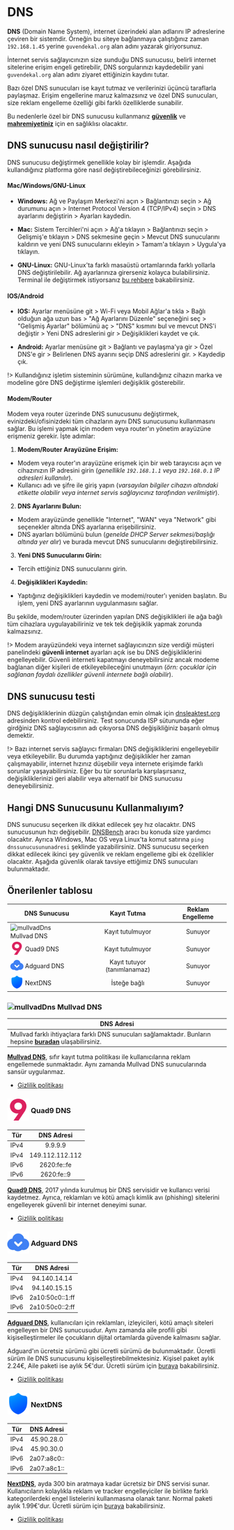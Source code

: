 <!-- NOTLAR
 - Bu içerik halihazırda yazılmıştır. İçerik içinde ekleme yapma yada düzeltme yapma ihtiyacı yoksa değişiklik yapmanız önerilmez. Uygulama önerilerine ekleme yapmak isterseniz, eklenen diğer uygulamaların kalitesinde olmasına özen gösteriniz.
 - Tablo eklemeyi unutmayın
 - Uygun görseller eklemeyi unutmayın.
 - İçerik kuralları ve ekleme yapmak sayfalarını ziyaret edebilirsiniz -->

# DNS

**DNS** (Domain Name System), internet üzerindeki alan adlarını IP adreslerine çeviren bir sistemdir. Örneğin bu siteye bağlanmaya çalıştığınız zaman `192.168.1.45` yerine `guvendekal.org` alan adını yazarak giriyorsunuz.

İnternet servis sağlayıcınızın size sunduğu DNS sunucusu, belirli internet sitelerine erişim engeli getirebilir, DNS sorgularınızı kaydedebilir yani `guvendekal.org` alan adını ziyaret ettiğinizin kaydını tutar.

Bazı özel DNS sunucuları ise kayıt tutmaz ve verilerinizi üçüncü taraflarla paylaşmaz. Erişim engellerine maruz kalmazsınız ve özel DNS sunucuları, size reklam engelleme özelliği gibi farklı özelliklerde sunabilir.

Bu nedenlerle özel bir DNS sunucusu kullanmanız [**güvenlik**](https://guvendekal.org/#/guvenlik) ve [**mahremiyetiniz**](https://guvendekal.org/#/mahremiyet) için en sağlıklısı olacaktır.

## DNS sunucusu nasıl değiştirilir?

DNS sunucusu değiştirmek genellikle kolay bir işlemdir. Aşağıda kullandığınız platforma göre nasıl değiştirebileceğinizi görebilirsiniz.

#### Mac/Windows/GNU-Linux

- **Windows:** Ağ ve Paylaşım Merkezi'ni açın > Bağlantınızı seçin > Ağ durumunu açın > Internet Protocol Version 4 (TCP/IPv4) seçin > DNS ayarlarını değiştirin > Ayarları kaydedin.

- **Mac:** Sistem Tercihleri'ni açın > Ağ'a tıklayın > Bağlantınızı seçin > Gelişmiş'e tıklayın > DNS sekmesine geçin > Mevcut DNS sunucularını kaldırın ve yeni DNS sunucularını ekleyin > Tamam'a tıklayın > Uygula'ya tıklayın.

- **GNU-Linux:** GNU-Linux'ta farklı masaüstü ortamlarında farklı yollarla DNS değiştirilebilir. Ağ ayarlarınıza girerseniz kolayca bulabilirsiniz. Terminal ile değiştirmek istiyorsanız [bu rehbere](https://www.linuxfordevices.com/tutorials/linux/change-dns-on-linux) bakabilirsiniz.

#### IOS/Android

- **IOS:** Ayarlar menüsüne git > Wi-Fi veya Mobil Ağlar'a tıkla > Bağlı olduğun ağa uzun bas > "Ağ Ayarlarını Düzenle" seçeneğini seç > "Gelişmiş Ayarlar" bölümünü aç > "DNS" kısmını bul ve mevcut DNS'i değiştir > Yeni DNS adreslerini gir > Değişiklikleri kaydet ve çık.

- **Android:** Ayarlar menüsüne git > Bağlantı ve paylaşma'ya gir > Özel DNS'e gir > Belirlenen DNS ayarını seçip DNS adreslerini gir. > Kaydedip çık.

!> Kullandığınız işletim sisteminin sürümüne, kullandığınız cihazın marka ve modeline göre DNS değiştirme işlemleri değişiklik gösterebilir.

#### Modem/Router

Modem veya router üzerinde DNS sunucusunu değiştirmek, evinizdeki/ofisinizdeki tüm cihazların aynı DNS sunucusunu kullanmasını sağlar. Bu işlemi yapmak için modem veya router'ın yönetim arayüzüne erişmeniz gerekir. İşte adımlar:

1. **Modem/Router Arayüzüne Erişim:**
 - Modem veya router'ın arayüzüne erişmek için bir web tarayıcısı açın ve cihazınızın IP adresini girin (_genellikle `192.168.1.1` veya `192.168.0.1` IP adresleri kullanılır_).
 - Kullanıcı adı ve şifre ile giriş yapın (_varsayılan bilgiler cihazın altındaki etikette olabilir veya internet servis sağlayıcınız tarafından verilmiştir_).
2. **DNS Ayarlarını Bulun:**
 - Modem arayüzünde genellikle "Internet", "WAN" veya "Network" gibi seçenekler altında DNS ayarlarına erişebilirsiniz.
 - DNS ayarları bölümünü bulun (_genelde DHCP Server sekmesi/başlığı altında yer alır_) ve burada mevcut DNS sunucularını değiştirebilirsiniz.
3. **Yeni DNS Sunucularını Girin:**
 - Tercih ettiğiniz DNS sunucularını girin.
4. **Değişiklikleri Kaydedin:**
 - Yaptığınız değişiklikleri kaydedin ve modemi/router'ı yeniden başlatın. Bu işlem, yeni DNS ayarlarının uygulanmasını sağlar.

Bu şekilde, modem/router üzerinden yapılan DNS değişiklikleri ile ağa bağlı tüm cihazlara uygulayabiliriniz ve tek tek değişiklik yapmak zorunda kalmazsınız.

!> Modem arayüzündeki veya internet sağlayıcınızın size verdiği müşteri panelindeki **güvenli internet** ayarları açık ise bu DNS değişikliklerini engelleyebilir. Güvenli interneti kapatmayı deneyebilirsiniz ancak modeme bağlanan diğer kişileri de etkileyebileceğini unutmayın (_örn: çocuklar için sağlanan faydalı özellikler güvenli internete bağlı olabilir_).

## DNS sunucusu testi

DNS değişikliklerinin düzgün çalıştığından emin olmak için [dnsleaktest.org](https://dnsleaktest.org/dns-leak-test) adresinden kontrol edebilirsiniz. Test sonucunda ISP sütununda eğer girdğiniz DNS sağlayıcısının adı çıkıyorsa DNS değişikliğiniz başarılı olmuş demektir.

!> Bazı internet servis sağlayıcı firmaları DNS değişikliklerini engelleyebilir veya etkileyebilir. Bu durumda yaptığınız değişiklikler her zaman çalışmayabilir, internet hızınız düşebilir veya internete erişimde farklı sorunlar yaşayabilirsiniz. Eğer bu tür sorunlarla karşılaşırsanız, değişikliklerinizi geri alabilir veya alternatif bir DNS sunucusu deneyebilirsiniz.

## Hangi DNS Sunucusunu Kullanmalıyım?

DNS sunucusu seçerken ilk dikkat edilecek şey hız olacaktır. DNS sunucusunun hızı değişebilir. [DNSBench](https://www.grc.com/dns/benchmark.htm) aracı bu konuda size yardımcı olacaktır. Ayrıca Windows, Mac OS veya Linux'ta komut satırına `ping dnssunucusununadresi` şeklinde yazabilirsiniz.
DNS sunucusu seçerken dikkat edilecek ikinci şey güvenlik ve reklam engelleme gibi ek özellikler olacaktır. Aşağıda güvenlik olarak tavsiye ettiğimiz DNS sunucuları bulunmaktadır.

## Önerilenler tablosu

| DNS Sunucusu | Kayıt Tutma | Reklam Engelleme |
|--------------|:-----------:|:----------------:|
| <span style="display: inline-block; vertical-align: middle;"><img src="docs/images/mullvadvpn-icon.png" alt="mullvadDns" style="width: 30px; height: 30px;"> </span> <span style="display: inline-block; vertical-align: middle;"> Mullvad DNS </span> | Kayıt tutulmuyor | Sunuyor |
| <span style="display: inline-block; vertical-align: middle;"><img src="docs/images/quad9-icon.png" alt="quad9Dns" style="width: 30px; height: 30px;"> </span> <span style="display: inline-block; vertical-align: middle;"> Quad9 DNS </span> | Kayıt tutulmuyor | Sunuyor |
| <span style="display: inline-block; vertical-align: middle;"><img src="docs/images/adguarddns-icon.png" alt="anguardDns" style="width: 30px; height: 30px;"> </span> <span style="display: inline-block; vertical-align: middle;"> Adguard DNS </span> | Kayıt tutuyor (tanımlanamaz) | Sunuyor |
| <span style="display: inline-block; vertical-align: middle;"><img src="docs/images/nextdns-icon.png" alt="nextDns" style="width: 30px; height: 30px;"> </span> <span style="display: inline-block; vertical-align: middle;"> NextDNS </span> | İsteğe bağlı | Sunuyor |

### <span style="display: inline-block; vertical-align: middle;"><img src="docs/images/mullvadvpn-icon.png" alt="mullvadDns" style="width: 50px; height: 50px;"> </span> <span style="display: inline-block; vertical-align: middle;"> Mullvad DNS

| DNS Adresi |
| --- |
| Mullvad farklı ihtiyaçlara farklı DNS sunucuları sağlamaktadır. Bunların hepsine [**buradan**](https://mullvad.net/en/help/dns-over-https-and-dns-over-tls) ulaşabilirsiniz. |

[**Mullvad DNS**](https://mullvad.net/tr/help/dns-over-https-and-dns-over-tls), sıfır kayıt tutma politikası ile kullanıcılarına reklam engellemede sunmaktadır. Aynı zamanda Mullvad DNS sunucularında sansür uygulanmaz.

- [Gizlilik politikası](https://mullvad.net/en/help/privacy-policy)

### <span style="display: inline-block; vertical-align: middle;"><img src="docs/images/quad9-icon.png" alt="quad9Dns" style="width: 50px; height: 50px;"> </span> <span style="display: inline-block; vertical-align: middle;"> Quad9 DNS

| Tür | DNS Adresi |
| --- |:----------:|
| IPv4 | 9.9.9.9 |
| IPv4 | 149.112.112.112 |
| IPv6 | 2620:fe::fe |
| IPv6 | 2620:fe::9 |

[**Quad9 DNS**](https://www.quad9.net/), 2017 yılında kurulmuş bir DNS servisidir ve kullanıcı verisi kaydetmez. Ayrıca, reklamları ve kötü amaçlı kimlik avı (phishing) sitelerini engelleyerek güvenli bir internet deneyimi sunar.

- [Gizlilik politikası](https://www.quad9.net/privacy/policy/)

### <span style="display: inline-block; vertical-align: middle;"><img src="docs/images/adguarddns-icon.png" alt="anguardDns" style="width: 50px; height: 50px;"> </span> <span style="display: inline-block; vertical-align: middle;"> Adguard DNS

| Tür | DNS Adresi |
| --- |:----------:|
| IPv4 | 94.140.14.14 |
| IPv4 | 94.140.15.15 |
| IPv6 | 2a10:50c0::1:ff |
| IPv6 | 2a10:50c0::2:ff |

[**Adguard DNS**](https://adguard-dns.io/tr/welcome.html), kullanıcıları için reklamları, izleyicileri, kötü amaçlı siteleri engelleyen bir DNS sunucusudur. Aynı zamanda aile profili gibi kişiselleştirmeler ile çocukların dijital ortamlarda güvende kalmasını sağlar.

Adguard'ın ücretsiz sürümü gibi ücretli sürümü de bulunmaktadır. Ücretli sürüm ile DNS sunucusunu kişiselleştirebilmektesiniz. Kişisel paket aylık 2.24€, Aile paketi ise aylık 5€'dur. Ücretli sürüm için [buraya](https://adguard.com/en/license.html) bakabilirsiniz.

- [Gizlilik politikası](https://adguard.com/en/privacy/home.html)

### <span style="display: inline-block; vertical-align: middle;"><img src="docs/images/nextdns-icon.png" alt="nextDns" style="width: 50px; height: 50px;"> </span> <span style="display: inline-block; vertical-align: middle;"> NextDNS

| Tür | DNS Adresi |
| --- |:----------:|
| IPv4 | 45.90.28.0 |
| IPv4 | 45.90.30.0 |
| IPv6 | 2a07:a8c0:: |
| IPv6 | 2a07:a8c1:: |

[**NextDNS**](https://nextdns.io/), ayda 300 bin aratmaya kadar ücretsiz bir DNS servisi sunar. Kullanıcıların kolaylıkla reklam ve tracker engelleyiciler ile birlikte farklı kategorilerdeki engel listelerini kullanmasına olanak tanır. Normal paketi aylık 1.99€'dur. Ücretli sürüm için [buraya](https://nextdns.io/pricing) bakabilirsiniz.

- [Gizlilik politikası](https://nextdns.io/privacy)
